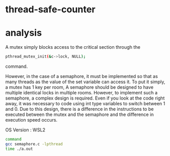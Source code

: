 # thread-safe-counter


# analysis
A mutex simply blocks access to the critical section through the 
```sh
pthread_mutex_init(&c->lock, NULL);
```
command.

However, in the case of a semaphore, it must be implemented so that as many threads as the value of the set variable can access it.
To put it simply, a mutex has 1 key per room,
A semaphore should be designed to have multiple identical locks in multiple rooms.
However, to implement such a semaphore, a complex design is required.
Even if you look at the code right away, it was necessary to code using int type variables to switch between 1 and 0.
Due to this design, there is a difference in the instructions to be executed between the mutex and the semaphore and the difference in execution speed occurs.


OS Version : WSL2
```sh
command
gcc semaphore.c -lpthread
time ./a.out
```
